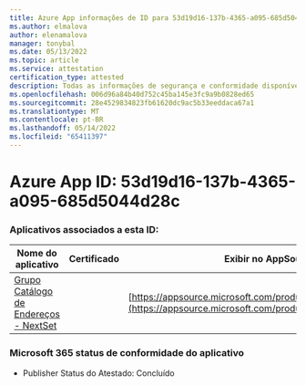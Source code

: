 ```yaml
---
title: Azure App informações de ID para 53d19d16-137b-4365-a095-685d5044d28c
ms.author: elmalova
author: elenamalova
manager: tonybal
ms.date: 05/13/2022
ms.topic: article
ms.service: attestation
certification_type: attested
description: Todas as informações de segurança e conformidade disponíveis para 53d19d16-137b-4365-a095-685d5044d28c.
ms.openlocfilehash: 006d96a84b40d752c45ba145e3fc9a9b0828ed65
ms.sourcegitcommit: 28e4529834823fb61620dc9ac5b33eeddaca67a1
ms.translationtype: MT
ms.contentlocale: pt-BR
ms.lasthandoff: 05/14/2022
ms.locfileid: "65411397"
---
```

# <a name="azure-app-id-53d19d16-137b-4365-a095-685d5044d28c"></a>Azure App ID: 53d19d16-137b-4365-a095-685d5044d28c


### <a name="apps-associated-with-this-id"></a>Aplicativos associados a esta ID:
| **Nome do aplicativo** | **Certificado** | **Exibir no AppSource** |
|--------------|---------------|-----------------------|
| [Grupo Catálogo de Endereços - NextSet](../forward/WA200001863.md) |  | [https://appsource.microsoft.com/product/office/WA200001863](https://appsource.microsoft.com/product/office/WA200001863) |

### <a name="microsoft-365-app-compliance-status"></a>Microsoft 365 status de conformidade do aplicativo
- Publisher Status do Atestado: Concluído
